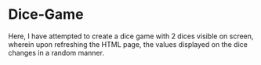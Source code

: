 # Dice-Game

Here, I have attempted to create a dice game with 2 dices visible on screen, wherein upon refreshing the HTML page, the values displayed on the dice changes in a random manner.
